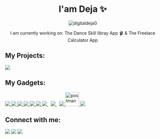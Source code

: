<h1 align="center"> I'am Deja ✨ </h1>


<p align="center"><a><img src="https://user-images.githubusercontent.com/90660363/164593321-8e2ebb68-4344-452f-8465-ffca8255b359.png" alt="digitaldeja0"></a></p>



<p align="center">I am currently working on: The Dance Skill libray App 🩰 & The Freelace Calculator App </p>

## My Projects:
<p align="left">

<a href = "https://www.behance.net/dejacherese"><img src="https://user-images.githubusercontent.com/90660363/164602394-02d9d319-6ef8-4e81-80c1-9909c285edbd.png"/></a>

</p>

## My Gadgets:

<p align="left"> 
    <a href="https://reactjs.org/" target="_blank"> <img src="https://img.icons8.com/color/react-native.png"/> </a>
    <a href="https://developer.mozilla.org/en-US/docs/Web/JavaScript" target="_blank"> <img src="https://img.icons8.com/color/javascript.png"/> </a> 
    <a href="https://www.w3.org/html/" target="_blank"> <img src="https://img.icons8.com/color/html-5.png"/> </a> 
    <a href="https://www.w3schools.com/css/" target="_blank"> <img src="https://img.icons8.com/color/css3.png"/> </a> 
    <a href="https://getbootstrap.com" target="_blank"> <img src="https://img.icons8.com/color/bootstrap.png"/> </a> 
    <a href="https://www.python.org" target="_blank"> <img src="https://img.icons8.com/color/python.png"/> </a> 
    <a style="padding-right:8px;" href="https://nodejs.org" target="_blank"> <img src="https://img.icons8.com/color/nodejs.png"/> </a> 
    <a style="padding-right:8px;" href="https://www.mysql.com/" target="_blank"> <img src="https://img.icons8.com/mysql-logo.png"/> </a>
    <a href="https://firebase.google.com/" target="_blank"> <img src="https://img.icons8.com/color/firebase.png"/> </a> 
    <a href="https://postman.com" target="_blank"> <img src="https://www.vectorlogo.zone/logos/getpostman/getpostman-icon.svg" alt="postman" width="45" height="45"/> </a>   
    <a href="https://redux.js.org" target="_blank"> <img src="https://img.icons8.com/color/redux.png"/> </a>
</p>

## Connect with me:
<p align="left">
<a href = "https://www.linkedin.com/in/dejacherese/"><img src="https://img.icons8.com/color/linkedin.png"/></a>
<a href = "https://twitter.com/DejaCherese"><img src="https://img.icons8.com/color/twitter.png"/></a>
<a href = "[https://www.youtube.com/channel/UC0QAyf2feqkYcwae7sHzH-Q](https://youtube.com/@lowpolyprincess)"><img src="https://img.icons8.com/color/youtube-play.png"/></a>
</p>



